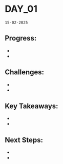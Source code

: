 # DAY_01

 `15-02-2025`

## Progress:
*
*

## Challenges:
*
*

## Key Takeaways:
*
*

## Next Steps:
*
*
